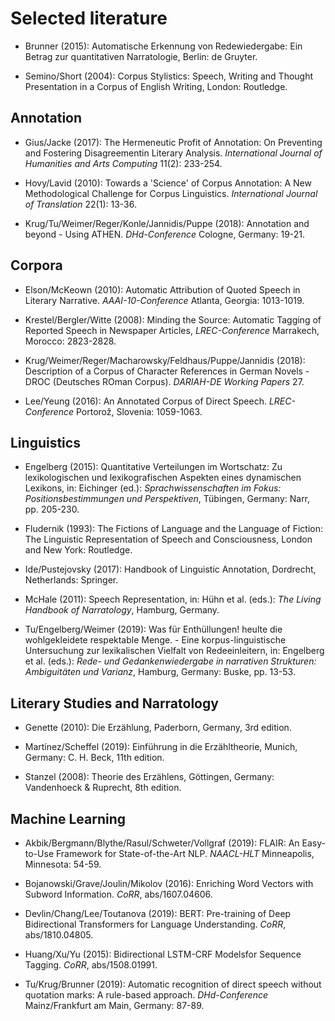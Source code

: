 # Selected literature

- Brunner (2015): Automatische Erkennung von Redewiedergabe: Ein Betrag zur quantitativen Narratologie, Berlin: de Gruyter.

- Semino/Short (2004): Corpus Stylistics: Speech, Writing and Thought Presentation in a Corpus of English Writing, London: Routledge.

## Annotation

- Gius/Jacke (2017): The Hermeneutic Profit of Annotation: On Preventing and Fostering Disagreementin Literary Analysis. *International Journal of Humanities and Arts Computing* 11(2): 233-254.

- Hovy/Lavid (2010): Towards a 'Science' of Corpus Annotation: A New Methodological Challenge for Corpus Linguistics. *International Journal of Translation* 22(1): 13-36.

- Krug/Tu/Weimer/Reger/Konle/Jannidis/Puppe (2018): Annotation and beyond - Using ATHEN. *DHd-Conference* Cologne, Germany: 19-21.

## Corpora

- Elson/McKeown (2010): Automatic Attribution of Quoted Speech in Literary Narrative. *AAAI-10-Conference* Atlanta, Georgia: 1013-1019.

- Krestel/Bergler/Witte (2008): Minding the Source: Automatic Tagging of Reported Speech in Newspaper Articles, *LREC-Conference* Marrakech, Morocco: 2823-2828.

- Krug/Weimer/Reger/Macharowsky/Feldhaus/Puppe/Jannidis (2018): Description of a Corpus of Character References in German Novels - DROC (Deutsches ROman Corpus). *DARIAH-DE Working Papers* 27.

- Lee/Yeung (2016): An Annotated Corpus of Direct Speech. *LREC-Conference* Portorož, Slovenia: 1059-1063.

## Linguistics

- Engelberg (2015): Quantitative Verteilungen im Wortschatz: Zu lexikologischen und lexikografischen Aspekten eines dynamischen Lexikons, in: Eichinger (ed.): *Sprachwissenschaften im Fokus: Positionsbestimmungen und Perspektiven*, Tübingen, Germany: Narr, pp. 205-230.

- Fludernik (1993): The Fictions of Language and the Language of Fiction: The Linguistic Representation of Speech and Consciousness, London and New York: Routledge.

- Ide/Pustejovsky (2017): Handbook of Linguistic Annotation, Dordrecht, Netherlands: Springer.

- McHale (2011): Speech Representation, in: Hühn et al. (eds.): *The Living Handbook of Narratology*, Hamburg, Germany.

- Tu/Engelberg/Weimer (2019): Was für Enthüllungen! heulte die wohlgekleidete respektable Menge. - Eine korpus-linguistische Untersuchung zur lexikalischen Vielfalt von Redeeinleitern, in: Engelberg et al. (eds.): *Rede- und Gedankenwiedergabe in narrativen Strukturen: Ambiguitäten und Varianz*, Hamburg, Germany: Buske, pp. 13-53.

## Literary Studies and Narratology

- Genette (2010): Die Erzählung, Paderborn, Germany, 3rd edition.

- Martínez/Scheffel (2019): Einführung in die Erzähltheorie, Munich, Germany: C. H. Beck, 11th edition.

- Stanzel (2008): Theorie des Erzählens, Göttingen, Germany: Vandenhoeck & Ruprecht, 8th edition.

## Machine Learning

- Akbik/Bergmann/Blythe/Rasul/Schweter/Vollgraf (2019): FLAIR: An Easy-to-Use Framework for State-of-the-Art NLP. *NAACL-HLT* Minneapolis, Minnesota: 54-59.

- Bojanowski/Grave/Joulin/Mikolov (2016): Enriching Word Vectors with Subword Information. *CoRR*, abs/1607.04606.

- Devlin/Chang/Lee/Toutanova (2019): BERT: Pre-training of Deep Bidirectional Transformers for Language Understanding. *CoRR*, abs/1810.04805.

- Huang/Xu/Yu (2015): Bidirectional LSTM-CRF Modelsfor Sequence Tagging. *CoRR*, abs/1508.01991.

- Tu/Krug/Brunner (2019): Automatic recognition of direct speech without quotation marks: A rule-based approach. *DHd-Conference* Mainz/Frankfurt am Main, Germany: 87-89.
